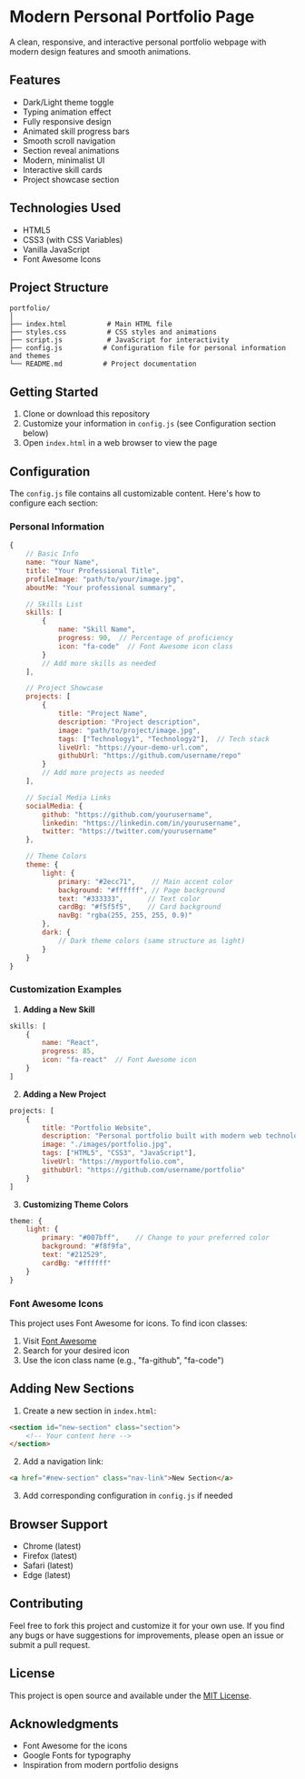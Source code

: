 # Modern Personal Portfolio Page

A clean, responsive, and interactive personal portfolio webpage with modern design features and smooth animations.

## Features

- Dark/Light theme toggle
- Typing animation effect
- Fully responsive design
- Animated skill progress bars
- Smooth scroll navigation
- Section reveal animations
- Modern, minimalist UI
- Interactive skill cards
- Project showcase section

## Technologies Used

- HTML5
- CSS3 (with CSS Variables)
- Vanilla JavaScript
- Font Awesome Icons

## Project Structure

```
portfolio/
│
├── index.html          # Main HTML file
├── styles.css          # CSS styles and animations
├── script.js           # JavaScript for interactivity
├── config.js          # Configuration file for personal information and themes
└── README.md          # Project documentation
```

## Getting Started

1. Clone or download this repository
2. Customize your information in `config.js` (see Configuration section below)
3. Open `index.html` in a web browser to view the page

## Configuration

The `config.js` file contains all customizable content. Here's how to configure each section:

### Personal Information
```javascript
{
    // Basic Info
    name: "Your Name",
    title: "Your Professional Title",
    profileImage: "path/to/your/image.jpg",
    aboutMe: "Your professional summary",

    // Skills List
    skills: [
        {
            name: "Skill Name",
            progress: 90,  // Percentage of proficiency
            icon: "fa-code"  // Font Awesome icon class
        }
        // Add more skills as needed
    ],

    // Project Showcase
    projects: [
        {
            title: "Project Name",
            description: "Project description",
            image: "path/to/project/image.jpg",
            tags: ["Technology1", "Technology2"],  // Tech stack
            liveUrl: "https://your-demo-url.com",
            githubUrl: "https://github.com/username/repo"
        }
        // Add more projects as needed
    ],

    // Social Media Links
    socialMedia: {
        github: "https://github.com/yourusername",
        linkedin: "https://linkedin.com/in/yourusername",
        twitter: "https://twitter.com/yourusername"
    },

    // Theme Colors
    theme: {
        light: {
            primary: "#2ecc71",    // Main accent color
            background: "#ffffff", // Page background
            text: "#333333",      // Text color
            cardBg: "#f5f5f5",    // Card background
            navBg: "rgba(255, 255, 255, 0.9)"
        },
        dark: {
            // Dark theme colors (same structure as light)
        }
    }
}
```

### Customization Examples

1. **Adding a New Skill**
```javascript
skills: [
    {
        name: "React",
        progress: 85,
        icon: "fa-react"  // Font Awesome icon
    }
]
```

2. **Adding a New Project**
```javascript
projects: [
    {
        title: "Portfolio Website",
        description: "Personal portfolio built with modern web technologies",
        image: "./images/portfolio.jpg",
        tags: ["HTML5", "CSS3", "JavaScript"],
        liveUrl: "https://myportfolio.com",
        githubUrl: "https://github.com/username/portfolio"
    }
]
```

3. **Customizing Theme Colors**
```javascript
theme: {
    light: {
        primary: "#007bff",    // Change to your preferred color
        background: "#f8f9fa",
        text: "#212529",
        cardBg: "#ffffff"
    }
}
```

### Font Awesome Icons

This project uses Font Awesome for icons. To find icon classes:
1. Visit [Font Awesome](https://fontawesome.com/icons)
2. Search for your desired icon
3. Use the icon class name (e.g., "fa-github", "fa-code")

## Adding New Sections

1. Create a new section in `index.html`:
```html
<section id="new-section" class="section">
    <!-- Your content here -->
</section>
```

2. Add a navigation link:
```html
<a href="#new-section" class="nav-link">New Section</a>
```

3. Add corresponding configuration in `config.js` if needed

## Browser Support

- Chrome (latest)
- Firefox (latest)
- Safari (latest)
- Edge (latest)

## Contributing

Feel free to fork this project and customize it for your own use. If you find any bugs or have suggestions for improvements, please open an issue or submit a pull request.

## License

This project is open source and available under the [MIT License](https://opensource.org/licenses/MIT).

## Acknowledgments

- Font Awesome for the icons
- Google Fonts for typography
- Inspiration from modern portfolio designs
